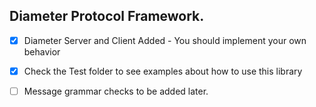 ## Diameter Protocol Framework.

- [x] Diameter Server and Client Added - You should implement your own behavior

- [x] Check the Test folder to see examples about how to use this library

- [ ] Message grammar checks to be added later.